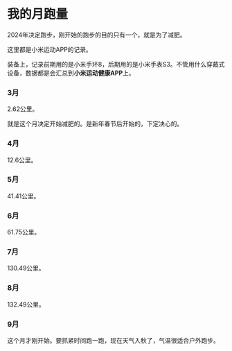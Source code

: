 # 我的月跑量

2024年决定跑步，刚开始的跑步的目的只有一个，就是为了减肥。

这里都是小米运动APP的记录。

装备上，记录前期用的是小米手环8，后期用的是小米手表S3。不管用什么穿戴式设备，数据都是会汇总到**小米运动健康APP**上。

### 3月

2.62公里。

就是这个月决定开始减肥的。是新年春节后开始的，下定决心的。

### 4月

12.6公里。

### 5月

41.41公里。

### 6月

61.75公里。

### 7月

130.49公里。

### 8月

132.49公里。

### 9月

这个月才刚开始。要抓紧时间跑一跑，现在天气入秋了，气温很适合户外跑步。





